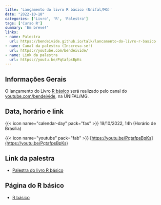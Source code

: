 ```yaml
---
title: 'Lançamento do livro R básico (Unifal/MG)'
date: "2022-10-18"
categories: ['Livro', 'R', 'Palestra']
tags: ['Curso R']
summary: 'Em breve!'
links:
- name: Palestra
  url: https://bendeivide.github.io/talk/lancamento-do-livro-r-basico
- name: Canal da palestra (Inscreva-se!)
  url: https://youtube.com/bendeivide/
- name: Link da palestra
  url: https://youtu.be/PqtafpsBpKs
---
```





## Informações Gerais

O lançamento do Livro [R básico](https://bendeivide.github.io/books/eambr01/) será realizado pelo canal do [youtube.com/bendeivide](https://youtube.com/bendeivide), na UNIFAL/MG.

## Data, horário e link

{{< icon name="calendar-day" pack="fas" >}} 19/10/2022, 14h (Horário de Brasília)

{{< icon name="youtube" pack="fab" >}} [https://youtu.be/PqtafpsBpKs](https://youtu.be/PqtafpsBpKs)

## Link da palestra

- [Palestra do livro R básico](https://bendeivide.github.io/slides/rbasico-unifal/)


## Página do R básico

- [R básico](https://bendeivide.github.io/books/eambr01/)


